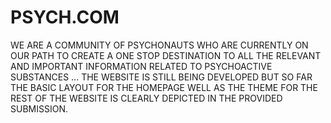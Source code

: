# PSYCH.COM
WE ARE A COMMUNITY OF PSYCHONAUTS WHO ARE CURRENTLY ON OUR PATH TO CREATE A ONE STOP DESTINATION TO ALL THE RELEVANT AND IMPORTANT INFORMATION RELATED TO PSYCHOACTIVE SUBSTANCES ... THE WEBSITE IS STILL BEING DEVELOPED BUT SO FAR THE BASIC LAYOUT FOR THE HOMEPAGE WELL AS THE THEME FOR THE REST OF THE WEBSITE IS CLEARLY DEPICTED IN THE PROVIDED SUBMISSION.
